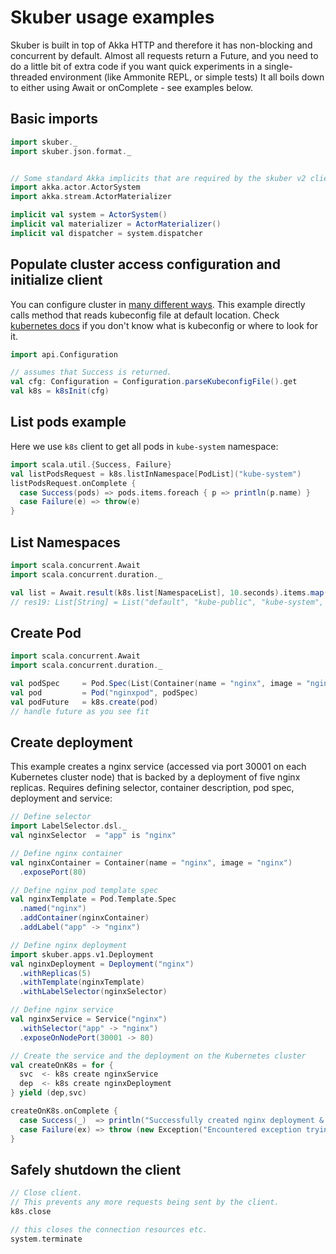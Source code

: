 # Skuber usage examples

Skuber is built in top of Akka HTTP and therefore it has non-blocking and concurrent by default.
Almost all requests return a Future, and you need to do a little bit of extra code if you want quick
experiments in a single-threaded environment (like Ammonite REPL, or simple tests)
It all boils down to either using Await or onComplete - see examples below.

## Basic imports

```scala
import skuber._
import skuber.json.format._


// Some standard Akka implicits that are required by the skuber v2 client API
import akka.actor.ActorSystem
import akka.stream.ActorMaterializer

implicit val system = ActorSystem()
implicit val materializer = ActorMaterializer()
implicit val dispatcher = system.dispatcher
```

## Populate cluster access configuration and initialize client

You can configure cluster in [many different ways](Configuration.md). This example
directly calls method that reads kubeconfig file at default location.
Check [kubernetes docs](https://kubernetes.io/docs/tasks/access-application-cluster/configure-access-multiple-clusters/#before-you-begin) if you don't know what is kubeconfig or where to look for it.

```scala
import api.Configuration

// assumes that Success is returned.
val cfg: Configuration = Configuration.parseKubeconfigFile().get
val k8s = k8sInit(cfg)
```

## List pods example

Here we use `k8s` client to get all pods in `kube-system` namespace:

```scala
import scala.util.{Success, Failure}
val listPodsRequest = k8s.listInNamespace[PodList]("kube-system")
listPodsRequest.onComplete {
  case Success(pods) => pods.items.foreach { p => println(p.name) }
  case Failure(e) => throw(e)
}
```

## List Namespaces

```scala
import scala.concurrent.Await
import scala.concurrent.duration._

val list = Await.result(k8s.list[NamespaceList], 10.seconds).items.map(i => i.name)
// res19: List[String] = List("default", "kube-public", "kube-system", "namespace2", "ns-1")

```


## Create Pod

```scala
import scala.concurrent.Await
import scala.concurrent.duration._

val podSpec     = Pod.Spec(List(Container(name = "nginx", image = "nginx")))
val pod         = Pod("nginxpod", podSpec)
val podFuture   = k8s.create(pod)
// handle future as you see fit
```


## Create deployment

This example creates a nginx service (accessed via port 30001 on each Kubernetes cluster node) that is backed by a deployment of five nginx replicas.
 Requires defining selector, container description, pod spec, deployment and service:

```scala
// Define selector
import LabelSelector.dsl._
val nginxSelector  = "app" is "nginx"

// Define nginx container
val nginxContainer = Container(name = "nginx", image = "nginx")
  .exposePort(80)

// Define nginx pod template spec
val nginxTemplate = Pod.Template.Spec
  .named("nginx")
  .addContainer(nginxContainer)
  .addLabel("app" -> "nginx")

// Define nginx deployment
import skuber.apps.v1.Deployment
val nginxDeployment = Deployment("nginx")
  .withReplicas(5)
  .withTemplate(nginxTemplate)
  .withLabelSelector(nginxSelector)

// Define nginx service
val nginxService = Service("nginx")
  .withSelector("app" -> "nginx")
  .exposeOnNodePort(30001 -> 80)

// Create the service and the deployment on the Kubernetes cluster
val createOnK8s = for {
  svc  <- k8s create nginxService
  dep  <- k8s create nginxDeployment
} yield (dep,svc)

createOnK8s.onComplete {
  case Success(_)  => println("Successfully created nginx deployment & service on Kubernetes cluster")
  case Failure(ex) => throw (new Exception("Encountered exception trying to create resources on Kubernetes cluster: ", ex))
}
```

## Safely shutdown the client

```scala
// Close client.
// This prevents any more requests being sent by the client.
k8s.close

// this closes the connection resources etc.
system.terminate
```